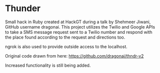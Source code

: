 # Thunder
Small hack in Ruby created at HackGT during a talk by Shehmeer Jiwani, GitHub username dragonai.
This project utilizes the Twilio and Google APIs to take a SMS message request sent to a Twilio number and respond with the place found according to the request and directions too.

ngrok is also used to provide outside access to the localhost. 

Original code drawn from here: https://github.com/dragonai/thndr-v2



Increased functionality is still being added.
